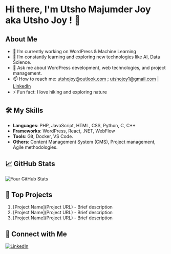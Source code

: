 # Hi there, I'm Utsho Majumder Joy aka Utsho Joy ! 👋

## About Me
- 🔭 I’m currently working on WordPress & Machine Learning
- 🌱 I’m constantly learning and exploring new technologies like AI, Data Science.
- 💬 Ask me about WordPress development, web technologies, and project management.
- 📫 How to reach me: utshojoy@outlook.com ; utshojoy1@gmail.com | [LinkedIn](https://www.linkedin.com/in/utsho-majumder-joy/)
- ⚡ Fun fact: I love hiking and exploring nature

## 🛠️ My Skills
- **Languages**: PHP, JavaScript, HTML, CSS, Python, C, C++ 
- **Frameworks**: WordPress, React, .NET, WebFlow
- **Tools**: Git, Docker, VS Code.
- **Others**: Content Management System (CMS), Project management, Agile methodologies.
## 📈 GitHub Stats
![Your GitHub Stats](https://github-readme-stats.vercel.app/api?username=utshojoy1&show_icons=true&theme=radical)

## 🌟 Top Projects
1. [Project Name](Project URL) - Brief description
2. [Project Name](Project URL) - Brief description
3. [Project Name](Project URL) - Brief description

## 🤝 Connect with Me
[![LinkedIn](https://img.shields.io/badge/LinkedIn-YourName-blue)](https://www.linkedin.com/in/utsho-majumder-joy/)
